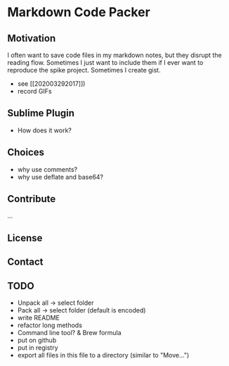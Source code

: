 # Markdown Code Packer

## Motivation

I often want to save code files in my markdown notes, but they disrupt the reading flow.
Sometimes I just want to include them if I ever want to reproduce the spike project.
Sometimes I create gist.

- see [[202003292017]])
- record GIFs

## Sublime Plugin

- How does it work?

## Choices

- why use comments?
- why use deflate and base64?

## Contribute

...

## License

## Contact

## TODO

- Unpack all -> select folder
- Pack all -> select folder (default is encoded)
- write README 
- refactor long methods
- Command line tool? & Brew formula
- put on github
- put in registry
- export all files in this file to a directory (similar to "Move...")
